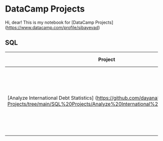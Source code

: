 # DataCamp Projects

Hi, dear! This is my notebook for [DataCamp Projects] (https://www.datacamp.com/profile/sibayevad)

## SQL
| Project | Description | Key Skills Used |
| --- | --- | --- |
| [Analyze International Debt Statistics] (https://github.com/dayanaU/DataCamp-Projects/tree/main/SQL%20Projects/Analyze%20International%20Debt%20Statistics) | Write SQL queries to answer interesting questions about international debt using data from The World Bank. | Data Manipylation, Importing & Cleaning Data |
